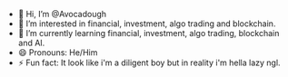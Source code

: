 - 👋 Hi, I’m @Avocadough
- 👀 I’m interested in financial, investment, algo trading and blockchain.
- 🌱 I’m currently learning financial, investment, algo trading, blockchain and AI.
- 😄 Pronouns: He/Him
- ⚡ Fun fact: It look like i'm a diligent boy but in reality i'm hella lazy ngl.
